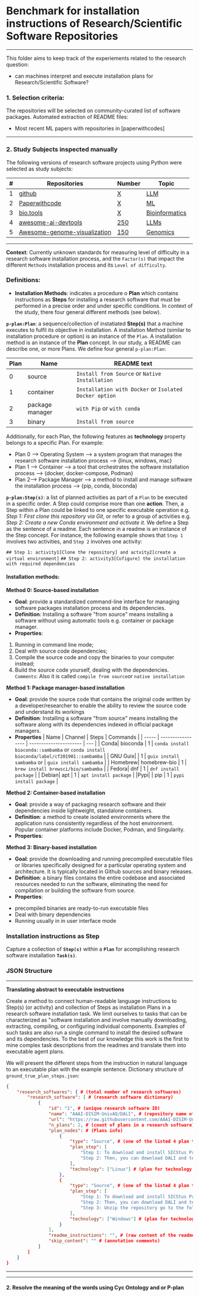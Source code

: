 # Benchmark for installation instructions of Research/Scientific Software Repositories
---
This folder aims to keep track of the experiements related to the research question:

* can machines interpret and execute installation plans for Research/Scientific Software?

### 1. Selection criteria:
The repositories will be selected on community-curated list of software packages. Automated extraction of README files:
<!-- + Github repositories with specific topics -->
+ Most recent ML papers with repositories in [paperwithcodes]
<!-- + bioinformatics software documentation ([e.g](https://blog.bioconductor.org/posts/2022-10-22-awesome-lists/)) and/or [bio.tools](https://bio.tools/api/t/?documentationType=%22Installation+instructions%22&tool=%22Web%20service%22&programming%20language=%22python%22);
+ part of [awesome-healthcare list](https://github.com/kakoni/awesome-healthcare) or;
+ part of [awesome-ai-devtools](https://github.com/jamesmurdza/awesome-ai-devtools);
+ part of [awesome-neuroscience](https://github.com/analyticalmonk/awesome-neuroscience);
+ part of [biological image analysis](https://github.com/hallvaaw/awesome-biological-image-analysis)
* part of [Awesome-genome-visualization](https://github.com/cmdcolin/awesome-genome-visualization) -->

---

### 2. Study Subjects inspected manually
The following versions of research software projects using Python were selected as study subjects:

<!-- # Select a representative sample of research software repositories from various domains and languages. This can be done manually or through automated means such as web scraping or API access. -->

| # | Repositories | Number | Topic |
| - | ----------------- | ----------- | ----------------------------- |
| 1 | [github](https://github.com/jenkinsci/jenkins) | [X]() | [LLM]() |  |  |
| 2 | [Paperwithcode](https://paperswithcode.com/api/v1/repositories/) | [X]() | [ML]() |  |  |
| 3 | [bio.tools](https://bio.tools/api/t/?documentationType=%22Installation+instructions%22&tool=%22Web%20service%22&programming%20language=%22python%22) | [X]() | [Bioinformatics]() |  |  |
| 4 | [awesome-ai-devtools](https://github.com/jamesmurdza/awesome-ai-devtools) | [250]() | [LLMs]() |  |  |
| 5 | [Awesome-genome-visualization](https://github.com/cmdcolin/awesome-genome-visualization)| [150](https://github.com/stanfordnlp/CoreNLP/commit/f7782ff5f235584b0fc559f266961b5ab013556a) | [Genomics]() |  |  |


<!-- ### Available software repositories
A list of research software registries (also known as catalog, index, warehouse, repository, hub, platform, and other terms) can be found here: [Awesome Research Software Registries](https://github.com/NLeSC/awesome-research-software-registries) 

* [Research software directory]()
* [4TUResearchData repository]()
* [Codewithpapers](https://paperswithcode.com/) -->




<!-- ### Benchmark file
**installationtype.csv**
Annotated benchmark, curated by hand. It contains following fields (associated with [CodeMeta properties](https://raw.githubusercontent.com/codemeta/codemeta/2.0/codemeta.jsonld):
* SoftwareSourceCode: repository URL end-point
* annotator: person who annotated
* **readme**
* SoftwareApplication: software type installation
* downloadUrl
* installUrl
* operatingSystem
* programmingLanguage
* softwareRequirements
* **buildInstructions** -->

---
<!-- ### 3. Classify research software installation options (`Method`) and level of difficulty: -->

**Context**: Currently unknown standards for measuring level of difficulty in a research software installation process, and the ```Factor(s)``` that impact the different `Methods` installation process and its `Level of difficulty`.

### Definitions: 

- **Installation Methods**: indicates a procedure o **Plan** which contains instructions as **Steps** for installing a research software that must be performed in a precise order and under specific conditions. In context of the study, there four general different methods (see below).

**`p-plan:Plan`**: a sequence/collection of instatiated **Step(s)** that a machine executes to fulfil its objective in installation. A installation Method (similar to installation procedure or option) is an instance of the `Plan`. A installation method is an instance of the **Plan** concept. In our study, a README can describe one, or more Plans. We define four general `p-plan:Plan`:

| Plan | Name  | README text |
| ----- | ----------------- | ---------------------- |
| 0| source |  ```Install from Source``` or ```Native Installation``` |
| 1| container | ```Installation with Docker``` or ```Isolated Docker option``` |
| 2| package manager | ```with Pip``` or `with conda` |
| 3| binary | ```Install from source``` |
<!-- - **Level of difficulty**: a position on scale that quantify the relative difficulty of completing a task related to installation process in the R/S software. It measures how complex a task is to execute and incluces several `Factors` determine its level. -->

<!-- ```Factor(s)```: type of software, clarity of instructions, presence of **Dependencies**, number of **Steps** involved, and available optional installation methods in the readme. ``Factor(s)`` describes the variables as something akin to `software understanding features`, the features with the goal of facilitating the adoption of a software[ref.Inspect4py](Inspect4py). It includes **DISCLAIMER: bear in mind that determining the exact level of difficulty can still be subjective depending on individual experiences and expertise**.  Based on the given factors, here the scoring scheme could be: -->

Additionally, for each Plan, the following features as **technology** property belongs to a specific Plan. For example:
- Plan 0 --> Operating System --> a system program that manages the research software installation process --> {linux, windows, mac}
- Plan 1 --> Container --> a tool that orchestrates the software installation process --> {docker, docker-compose, Podman}
- Plan 2--> Package Manager --> a method to install and manage software the installation process --> {pip, conda, bioconda}

**`p-plan:Step(s)`**: a list of planned activities as part of a `Plan` to be executed in a specific order. A Step could comprise more than one **action**. Then, a Step within a Plan could be linked to one specific executable operation e.g. *Step 1: First clone this repository via Git*, or refer to a group of activities e.g. *Step 2: Create a new Conda environment and activate it.* We define a Step as the sentence of a readme. Each sentence in a readme is an instance of the Step concept. For instance, the following example shows that `Step 1` involves two activities, and `Step 2` involves one activity:

`## Step 1: activity1[Clone the repository] and actvity2[create a virtual environment]`
`## Step 2: activity3[Cofigure] the installation with required dependencies`

#### Installation methods:
**Method 0: Source-based installation**

- **Goal**: provide a standardized command-line interface for managing software packages installation process and its dependencies.
- **Definition**: Installing a software "from source" means installing a software without using automatic tools e.g. container or package manager.
- **Properties**:
1. Running in command line mode;
2. Deal with source code dependencies;
3. Compile the source code and copy the binaries to your computer instead;
4. Build the source code yourself, dealing with the dependencies. 
`Comments`: Also it is called `compile from source`or `native installation`

**Method 1: Package manager-based installation**

- **Goal**: provide the source code that contains the original code written by a developer/researcher to enable the ability to review the source code and understand its workings
- **Definition**: Installing a software "from source" means installing the software along with its dependencies indexed in official package managers.
- **Properties**
| Name | Channel | Steps | Commands |
| ----- | ----------------- | ---------------------- | --- |
| Conda| bioconda | 1 |  ```conda install bioconda::sambamba``` or ```conda install bioconda/label/cf201901::sambamba``` |
| GNU Guix| | 1 | ```guix install sambamba``` or | ```guix install sambamba``` |
| Homebrew| homebrew-bio | 1  | ```brew install brewsci/bio/sambamba``` |
| Fedora| dnf | 1  | ```dnf install package``` |
| Debian| apt | 1 | ```apt install package``` |
|Pypi| | pip | 1 | ```pypi install package``` |

**Method 2: Container-based installation**
+ **Goal**: provide a way of packaging research software and their dependencies inside lightweight, standalone containers.
+ **Definition**:  a method to create isolated environments where the application runs consistently regardless of the host environment. Popular container platforms include Docker, Podman, and Singularity.
+ **Properties**:


**Method 3: Binary-based installation**

- **Goal**: provide the downloading and running precompiled executable files or libraries specifically designed for a particular operating system and architecture. It is typically located in Github sources and binary releases.
- **Definition**: a binary files contains the entire codebase and associated resources needed to run the software, eliminating the need for compilation or building the software from source.
- **Properties**:
+ precompiled binaries are ready-to-run executable files
+ Deal with binary dependencies
+ Running usually in in user interface mode
<!-- - **General Steps**:
1. Step 1: Download the tarball.
2. Step 2: Unpack it
3. Step 3: Run it according to the accompanying release notes
4. To download and build binaries ` commands`:

```bash
wget https://download.example.org/example.tar.xz
tar xcJf example.tar.xz
cd example
./configure
make
```

`Notes`" Sometimes readme contains example on `cmd`:[https://www.qemu.org/download/](https://www.qemu.org/download/) -->


### Installation instructions as Step
Capture a collection of **`Step(s)`** within a **`Plan`** for acomplishing research software installation **`Task(s)`**.

### JSON Structure
---
**Translating abstract to executable instructions**

Create a method to connect human-readable language instructions to Step(s) (or activity) and collection of Steps as installation Plans in a research software installation task. We limit ourselves to tasks that can be characterized as "software installation and involve manually downloading, extracting, compiling, or configuring individual components. Examples of such tasks are also run a single command to install the desired software and its dependencies. To the best of our knowledge this work is the first to mine complex task descriptions from the readmes and translate them into executable agent plans.

We will present the different steps from the instruction in natural language to an executable plan with the example sentence. Dictionary structure of `ground_true_plan_steps.json`:

```json
{
    "research_softwares": { # (total number of research softwares)
        "research_software": [ # (research software dictionary)
            {
                "id": "1", # (unique research software ID)
                "name": "AAAI-DISIM-UnivAQ/DALI", # (repository name of research software)
                "url": "https://raw.githubusercontent.com/AAAI-DISIM-UnivAQ/DALI/master/README.md", # (readme URL)
                "n_plans": 2, # (count of plans in a research software)
                "plan_nodes": # (Plans info)
                    {
                        "type": "Source", # (one of the listed 4 plan types)
                        "plan_step": [
                            "Step 1: To download and install SICStus Prolog (it is needed), follow the instructions at https://sicstus.sics.se/download4.html.", # (step-by-step1 initial instruction)
                            "Step 2: Then, you can download DALI and test it by running an example DALI MAS" # (step-by-step2 end instruction)
                        ],
                        "technology": ["Linux"] # (plan for technology property)
                    },
                    {
                        "type": "Source", # (one of the listed 4 plan types)
                        "plan_step": [
                            "Step 1: To download and install SICStus Prolog (it is needed), follow the instructions at https://sicstus.sics.se/download4.html.", # (step-by-step1 initial instruction)
                            "Step 2: Then, you can download DALI and test it by running an example DALI MAS", # (step-by-step2 instruction)
                            "Step 3: Unzip the repository go to the folder DALI/Examples/basic, and test if DALI works by duble clicking startmas.bat file (this will launch an example DALI MAS)" # (step-by-step3 end instruction)
                        ],
                        "technology": ["Windows"] # (plan for technology type)
                    }
                ],
                "readme_instructions": "", # (raw content of the readme)
                "skip_content": "" # (annotation comments)
            }
        ]
    }
}
```

<!-- To download and build binaries from **git**

```git clone https://github.com/example.git```

```cd example```

```git submodule init```

```git submodule update --recursive```

```./configure```

```make``` -->



<!-- **Main Software type**
Levels of granuality on which software can be described. From top to the bottom:

| Type | Description | *Examples* |
| ----- | ----------------- |--|
| Bundle| A container with metadata about the software and its functionality | *N3.js library* |
| Library| A collection of components (codes) which are used to construct other software| *N3.js library* |
| Package| A tool that is aimed to be executed through the command-line| *somef* |
| Module| A concrete software package | *N3.js 0.10.0* |
| Component| A specific part of a module that runs in a specific environment and set of parameters | *N3.js 0.10.0 Parser* |
| Script| A code written for some run-time environment| *script.py* |
| Service| A collection of codes where the main functionality is to start a web service via scripts | *reactjs* | -->

<!-- Other taxonomy of types are considered [biotoolsSchema](https://github.com/bio-tools/biotoolsSchemaDocs/blob/master/controlled_vocabularies.rst) -->


<!-- #### Level of difficulty
We manually categorise the level of difficulty the README installation_instruction has in our sample as:

* `Simple`: Label a research software repository with straightforward installation process. -->

<!-- `## Installation prerequisites`
- Python >= 3.8

`## Installation method pip:`
Install the library using pip:

`bash
pip install myprojectML
` -->

<!-- 
* `Moderate`: label a research software repository that requires several `dependencies,` and offers multiple installation methods (or options). Especially for DL frameworks. -->


<!-- `## Prerequisites`
- CUDA Toolkit (for GPU acceleration)
- TensorFlow >=2.0
- scikit-learn

`## Installation via pip`
If you don't have CUDA installed, use pip to install the CPU-only version:

`bash
pip install mynlpframework_cpu
`

or

`# If you have CUDA installed, use pip to install the GPU version:`

`bash
pip install mynlpframework
` -->


<!-- * `Complex`: it has numerous dependencies, more than one installation method available in readme, and complex configuration requirements  -->


---
<!-- 
#### Matrix Installation methods and level of Difficulty:
| Method | Description | Text | Code | Steps | Difficulty | README section |
| ----- | ----------------- | ---------------------- | -------------------- | ------- | -------- | -- |
| Source-based| Raw material (source) with a compiler to download the executable that machines then runs| ## Install from GitHub. To run, please follow the next steps: 1. Clone this GitHub repository. 2. Install software (you should be in the folder that you just cloned). 3. Test installation | ```git clone https://github.com.git``` ```cd folder pip install -e .``` ```software --help```| 3 | Complex | `## from source`, `##from Github`|
| Package Manager-based| A tool written for some run-time environment| ## Install from Pip: | `pip install software` |1 | Simple | `## from package manager`|
| Container-based| A tool that is aimed to be executed through the command-line| ## Installing Through Docker. To run through Docker, use the Docker image already built. Then, to run your image just type: | `docker pull image` ```bash docker run -it image /bin/bash```| 2 | Moderate | `## Installing through Docker` |
| Binary-based| Github source and binary releases (binary dependencies) | ## download the tarball, unpack it, and run it (ready-to-run)  | none | 3 | Moderate | |


**Scoring system/scheme based on all factors**
| Factors | Definition | Points |
|----------|------------| ---- |
| **Number requirements**| Provide a list of required packages and their versions | 1-5 |
| **Number of dependencies** | list the internal and external modules used by the target (to be installed) software.  A larger number of dependencies may indicate more complexity | 1-5 |
| **Number installation methods** | available the different alternatives to install the software | 1-5 |
| **Main software type** | Estimates whether the target software is a package, library, service or scripts | 1 - 4 |
| **Clarity on instructions** | writes concise and clear instructions | 0-3 |
| **Method 1 only** | from source (calculate length steps) | 3 |
| **Method 2 only** | from PiP | 1 |
| **Method 3 only** | from Container | 2 | -->


<!-- ```py
def count_dependencies(requirements_file):
    """Count the number of dependencies in a requirements file."""
    try:
        with open(requirements_file) as f:
            content = f.readlines()
            num_deps = sum([len(line.strip().split()) > 0 for line in content])
            return num_deps
    except FileNotFoundError:
        print(f"Could not find '{requirements_file}'.")
        return 0

def check_platform_compatibility(os_info):
    """Check platform compatibility based on operating system info."""
    supported_os = ["Linux", "Windows", "MacOS"]
    if os.name in supported_os:
        return 3
    elif "RHEL" in os_info or "CentOS" in os_info:
        return 2
    else:
        return 0

def check_clarity_of_instructions(readme):
    """Determine clarity of instructions based on README content."""
    clear_keywords = ["simple", "quick", "intuitive", "clear"]
    num_clear_keywords = sum([1 for word in readme.lower().split() if word in clear_keywords])
    return min(num_clear_keywords, 3)

def check_availability_automation_tools(setup_script):
    """Check for availability of automation tools in setup script."""
    available_tools = ["make", "cmake", "pip", "conda"]
    return int(any([tool in setup_script for tool in available_tools])) * 2

def check_presence_precompiled_binaries(downloads_folder):
    """Check for presence of precompiled binaries in downloads folder."""
    num_binary_files = sum([os.path.isfile(os.path.join(downloads_folder, f)) for f in os.listdir(downloads_folder)])
    return int(num_binary_files > 0) * 2

def check_known_issues(issue_count):
    """Determine impact of known issues based on issue count."""
    critical_issues = ["build failure", "runtime error"]
    severe_issues = ["major functionality loss"]
    moderate_issues = ["minor bugs"]
    weighted_score = sum([1 if issue in critical_issues else (issue_count // 10 if issue in severe_issues else (issue_count // 100 if issue in moderate_issues else 0)) for issue in issues])
    return min(weighted_score, 3)

def analyze_installation(req_file, setup_script, readme, downloads_folder, os_info):
    """Analyze installation complexity based on input parameters."""
    issues = []
    deps = count_dependencies(req_file)
    plat_comp = check_platform_compatibility(os_info)
    clar_inst = check_clarity_of_instructions(readme)
    auto_tools = check_availability_automation_tools(setup_script)
    binary_files = check_presence_precompiled_binaries(downloads_folder)
    known_issues = check_known_issues(len(issues))

    score = deps + plat_comp + clar_inst + auto_tools + binary_files + known_issues
    complexity = ""

    if score <= 3:
        complexity = "Easy"
    elif score <= 9:
        complexity = "Moderate"
    else:
        complexity = "Hard"

    return complexity
``` -->

---



<!-- #### 1. structure of instructions is identified -->
<!-- 
unified model that reuses several semantic models to show how a installation process can be semantically modeled -->

<!-- Let `concepts(w)` be the set of ontological concepts to which the word `w` could be mapped. For a `single instruction (ai, oi, pi)` consisting of an `action verb ai`, an `object oi` and a set of `prepositions` -->



<!-- **Ontological `concepts`**

**1.Properties**:

**2. Classes**: -->
 

 <!-- *e.g. Method 1: Install package from source:* -->



<!-- **`p-plan:Variable`**: a list of indivisible sequence of *Operations* that must executed without interruption. A concept similar to `bpmn:ScriptTask` *e.g.`git clone software`, `python3 -m venv .venv`* **[DISCLAIMER = it can be associated with a p-plan:Variable to represent input of the step such code blocks(to denote word or phrase as code) enclose it in backticks (`)** -->

<!-- Steps within a Plan could be linked to a specific executable step (or `Action`) or refer to a class of `Steps`. A plan `Step` could be performed in different executions of the same plan. -->


<!-- Optional:
**`Task(s)`**: a list of computationally actions steps in software installation domain. *e.g Method 1: From source* *(TBC)*
Possibility to define **`SubPlans`** *e.g. alternative methods for installing software* within the Plan (similar to procedure) as **`p-plan:MultiStep`** -->



#### 2. Resolve the meaning of the words using Cyc Ontology and or P-plan

<!-- **Formal Instruction Representation**

Each step Step1P1, Step2P1, etc is an instance of an step concept like *Clone this repo*. The Step *Clone this repo* needs to have information about the repository (object) to be cloned and the location where this object is to be placed. For execution, the formal instruction representation has to be transformed into a valid machine-readable plan. The plans for a machine are implemented in P-PLAN, which provides an expressive and extensible vocabulary representation for semantically writing and describing plans *e.g. scientific workflows* to machines.

Example of the Plan: Install software [https://raw.githubusercontent.com/lm-sys/FastChat/main/README.md](https://raw.githubusercontent.com/lm-sys/FastChat/main/README.md)

```ttl
@prefix p-plan: <http://purl.org/net/p-plan#> .
@prefix rdf: <http://www.w3.org/1999/02/22-rdf-syntax-ns#> .
@prefix rdfs: <http://www.w3.org/2000/01/rdf-schema#> .
@prefix xsd: <http://www.w3.org/2001/XMLSchema#> .
@prefix prov: <http://www.w3.org/ns/prov#> .
@prefix bpmn: <http://www.w3.org/ns/bpmn#> .

# Define the Plan _:P1
_:P1 a p-plan:Plan ;
    rdfs:label "Method 1: With pip" ;
    p-plan:isStepOfPlan _:Step1P1 .

# Define the Step _:Step1P1
_:Step1P1 a p-plan:Step, bpmn:ScriptTask ;
    rdfs:label "pip3 install 'fschat[model_worker,webui]'" ;
    p-plan:isStepOfPlan _:P1 .

# Define the Plan _:P2
_:P2 a p-plan:Plan ;
    rdfs:label "Method 2: From source" ;
    p-plan:isStepOfPlan _:Step1P2, _:Step2P2, _:Step2P3, _:Step2P4 .

# Define the Step _:Step1P2
_:Step1P2 a p-plan:Step, bpmn:ManualTask ;
    rdfs:label "git clone https://github.com/lm-sys/FastChat.git" ;
    rdfs:comment "1. Clone this repository and" ;
    p-plan:isStepOfPlan _:P2 .

_:Step2P2 a p-plan:Step, bpmn:ScriptTask ;
    rdfs:label "cd FastChat" ;
    rdfs:comment "navigate to the FastChat folder" ;
    p-plan:isStepOfPlan _:P2 .

_:Step2P3 a p-plan:Step, bpmn:ScriptTask ;
    rdfs:label "brew install rust cmake" ;
    rdfs:comment "If you are running on Mac" ;
    p-plan:isStepOfPlan _:P2 .

_:Step2P4 a p-plan:Step, bpmn:ScriptTask ;
    rdfs:label "pip3 install --upgrade pip # enable PEP 660 support pip3 install -e .[model_worker,webui]" ;
    rdfs:comment "2. Install Package" ;
    p-plan:isStepOfPlan _:P2 .

``` -->